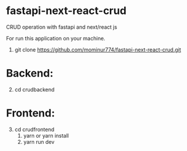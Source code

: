 # fastapi-next-react-crud
CRUD operation with fastapi and next/react js

For run this application on your machine.

1. git clone https://github.com/mominur774/fastapi-next-react-crud.git

# Backend:
2. cd crudbackend
    
# Frontend:
3. cd crudfrontend
    1. yarn or yarn install
    2. yarn run dev
